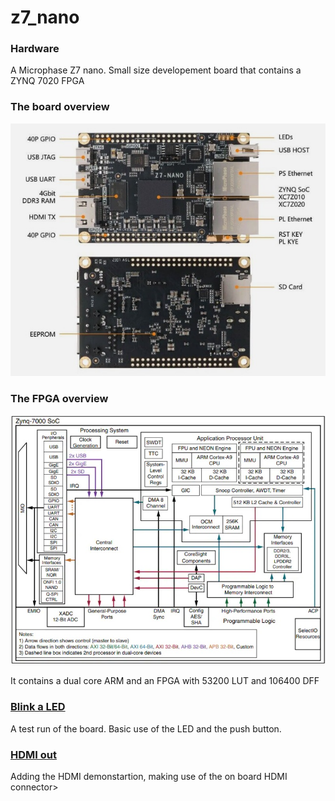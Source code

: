 # z7_nano

### Hardware
A Microphase Z7 nano. Small size developement board that contains a ZYNQ 7020 FPGA

### The board overview
![Board](/img/z7_nano_board.jpg)

### The FPGA overview
![FPGA](/img/zynq_7000_architecture.jpg)

It contains a dual core ARM and an FPGA with 53200 LUT and 106400 DFF

### [Blink a LED](/led_blink)
A test run of the board. Basic use of the LED and the push button.

### [HDMI out](/hdmi_tx)
Adding the HDMI demonstartion, making use of the on board HDMI connector>